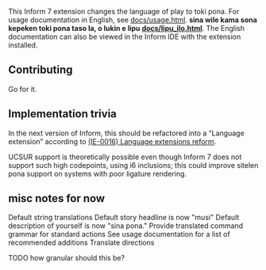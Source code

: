 This Inform 7 extension changes the language of play to toki pona. For usage documentation in English, see [docs/usage.html](http://rose.systems/i7-tok/usage). **sina wile kama sona kepeken toki pona taso la, o lukin e lipu [docs/lipu_ilo.html](http://rose.systems/i7-tok/lipu_ilo)**. The English documentation can also be viewed in the Inform IDE with the extension installed.

## Contributing

Go for it.

## Implementation trivia

In the next version of Inform, this should be refactored into a “Language extension” according to [(IE-0016) Language extensions reform](https://github.com/ganelson/inform-evolution/blob/main/proposals/0016-language-extensions-reform.md).

UCSUR support is theoretically possible even though Inform 7 does not support such high codepoints, using i6 inclusions; this could improve sitelen pona support on systems with poor ligature rendering.



## misc notes for now

Default string translations
    Default story headline is now "musi"
    Default description of yourself is now "sina pona."
Provide translated command grammar for standard actions
    See usage documentation for a list of recommended additions
Translate directions

TODO how granular should this be?
